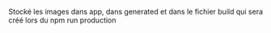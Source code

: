 Stocké les images dans app, dans generated et dans le fichier build qui sera créé lors du npm run production
